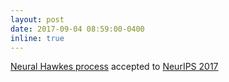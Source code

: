 ```yaml
---
layout: post
date: 2017-09-04 08:59:00-0400
inline: true
---
```


[Neural Hawkes process](https://arxiv.org/abs/1612.09328) accepted to [NeurIPS 2017](https://nips.cc/)
